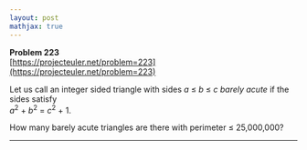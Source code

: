 ```yaml
---
layout: post
mathjax: true
---
```

**Problem 223**  
[https://projecteuler.net/problem=223](https://projecteuler.net/problem=223)

<p>Let us call an integer sided triangle with sides <var>a</var> ≤ <var>b</var> ≤ <var>c</var> <i>barely acute</i> if the sides satisfy <br /><var>a</var><sup>2</sup> + <var>b</var><sup>2</sup> = <var>c</var><sup>2</sup> + 1.</p>

<p>How many barely acute triangles are there with perimeter ≤ 25,000,000?</p>

 

---
